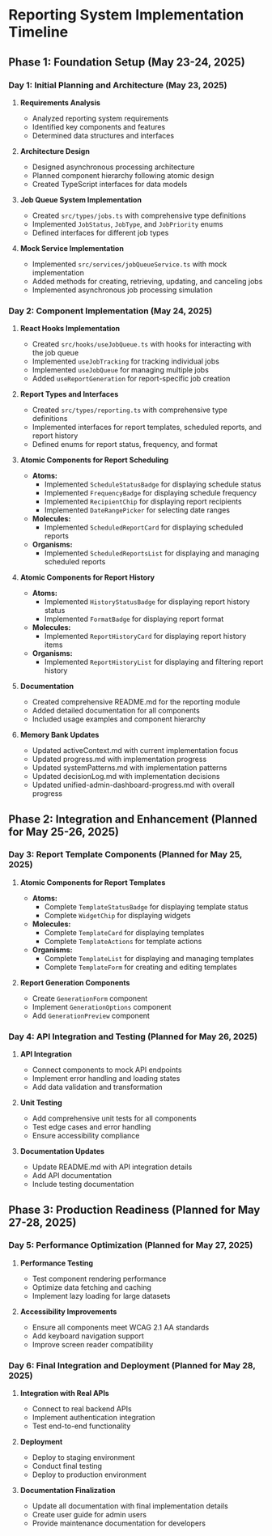 # Reporting System Implementation Timeline

## Phase 1: Foundation Setup (May 23-24, 2025)

### Day 1: Initial Planning and Architecture (May 23, 2025)

1. **Requirements Analysis**

   - Analyzed reporting system requirements
   - Identified key components and features
   - Determined data structures and interfaces

2. **Architecture Design**

   - Designed asynchronous processing architecture
   - Planned component hierarchy following atomic design
   - Created TypeScript interfaces for data models

3. **Job Queue System Implementation**

   - Created `src/types/jobs.ts` with comprehensive type definitions
   - Implemented `JobStatus`, `JobType`, and `JobPriority` enums
   - Defined interfaces for different job types

4. **Mock Service Implementation**
   - Implemented `src/services/jobQueueService.ts` with mock implementation
   - Added methods for creating, retrieving, updating, and canceling jobs
   - Implemented asynchronous job processing simulation

### Day 2: Component Implementation (May 24, 2025)

1. **React Hooks Implementation**

   - Created `src/hooks/useJobQueue.ts` with hooks for interacting with the job queue
   - Implemented `useJobTracking` for tracking individual jobs
   - Implemented `useJobQueue` for managing multiple jobs
   - Added `useReportGeneration` for report-specific job creation

2. **Report Types and Interfaces**

   - Created `src/types/reporting.ts` with comprehensive type definitions
   - Implemented interfaces for report templates, scheduled reports, and report history
   - Defined enums for report status, frequency, and format

3. **Atomic Components for Report Scheduling**

   - **Atoms:**
     - Implemented `ScheduleStatusBadge` for displaying schedule status
     - Implemented `FrequencyBadge` for displaying schedule frequency
     - Implemented `RecipientChip` for displaying report recipients
     - Implemented `DateRangePicker` for selecting date ranges
   - **Molecules:**
     - Implemented `ScheduledReportCard` for displaying scheduled reports
   - **Organisms:**
     - Implemented `ScheduledReportsList` for displaying and managing scheduled reports

4. **Atomic Components for Report History**

   - **Atoms:**
     - Implemented `HistoryStatusBadge` for displaying report history status
     - Implemented `FormatBadge` for displaying report format
   - **Molecules:**
     - Implemented `ReportHistoryCard` for displaying report history items
   - **Organisms:**
     - Implemented `ReportHistoryList` for displaying and filtering report history

5. **Documentation**

   - Created comprehensive README.md for the reporting module
   - Added detailed documentation for all components
   - Included usage examples and component hierarchy

6. **Memory Bank Updates**
   - Updated activeContext.md with current implementation focus
   - Updated progress.md with implementation progress
   - Updated systemPatterns.md with implementation patterns
   - Updated decisionLog.md with implementation decisions
   - Updated unified-admin-dashboard-progress.md with overall progress

## Phase 2: Integration and Enhancement (Planned for May 25-26, 2025)

### Day 3: Report Template Components (Planned for May 25, 2025)

1. **Atomic Components for Report Templates**

   - **Atoms:**
     - Complete `TemplateStatusBadge` for displaying template status
     - Complete `WidgetChip` for displaying widgets
   - **Molecules:**
     - Complete `TemplateCard` for displaying templates
     - Complete `TemplateActions` for template actions
   - **Organisms:**
     - Complete `TemplateList` for displaying and managing templates
     - Complete `TemplateForm` for creating and editing templates

2. **Report Generation Components**
   - Create `GenerationForm` component
   - Implement `GenerationOptions` component
   - Add `GenerationPreview` component

### Day 4: API Integration and Testing (Planned for May 26, 2025)

1. **API Integration**

   - Connect components to mock API endpoints
   - Implement error handling and loading states
   - Add data validation and transformation

2. **Unit Testing**

   - Add comprehensive unit tests for all components
   - Test edge cases and error handling
   - Ensure accessibility compliance

3. **Documentation Updates**
   - Update README.md with API integration details
   - Add API documentation
   - Include testing documentation

## Phase 3: Production Readiness (Planned for May 27-28, 2025)

### Day 5: Performance Optimization (Planned for May 27, 2025)

1. **Performance Testing**

   - Test component rendering performance
   - Optimize data fetching and caching
   - Implement lazy loading for large datasets

2. **Accessibility Improvements**
   - Ensure all components meet WCAG 2.1 AA standards
   - Add keyboard navigation support
   - Improve screen reader compatibility

### Day 6: Final Integration and Deployment (Planned for May 28, 2025)

1. **Integration with Real APIs**

   - Connect to real backend APIs
   - Implement authentication integration
   - Test end-to-end functionality

2. **Deployment**

   - Deploy to staging environment
   - Conduct final testing
   - Deploy to production environment

3. **Documentation Finalization**
   - Update all documentation with final implementation details
   - Create user guide for admin users
   - Provide maintenance documentation for developers
